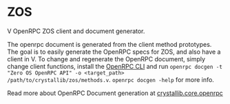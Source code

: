 # ZOS

V OpenRPC ZOS client and document generator.

The openrpc document is generated from the client method prototypes. The goal is to easily generate the OpenRPC specs for ZOS, and also have a client in V. To change and regenerate the OpenRPC document, simply change client functions, install the [OpenRPC CLI](../../cli/openrpc/install.sh) and run `openrpc docgen -t "Zero OS OpenRPC API" -o <target_path> /path/to/crystallib/zos/methods.v`. `openrpc docgen -help` for more info.

Read more about OpenRPC Document generation at [crystallib.core.openrpc](../openrpc/README.md)
